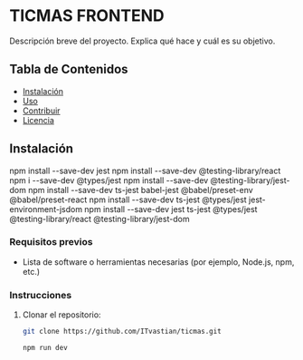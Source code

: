 # TICMAS FRONTEND

Descripción breve del proyecto. Explica qué hace y cuál es su objetivo.

## Tabla de Contenidos
- [Instalación](#instalación)
- [Uso](#uso)
- [Contribuir](#contribuir)
- [Licencia](#licencia)

## Instalación
 npm install --save-dev jest
npm install --save-dev @testing-library/react
npm i --save-dev @types/jest
npm install --save-dev @testing-library/jest-dom
npm install --save-dev ts-jest babel-jest @babel/preset-env @babel/preset-react
npm install --save-dev ts-jest @types/jest jest-environment-jsdom
npm install --save-dev jest ts-jest @types/jest @testing-library/react @testing-library/jest-dom





### Requisitos previos
- Lista de software o herramientas necesarias (por ejemplo, Node.js, npm, etc.)

### Instrucciones
1. Clonar el repositorio:
   ```bash
   git clone https://github.com/ITvastian/ticmas.git

   npm run dev
